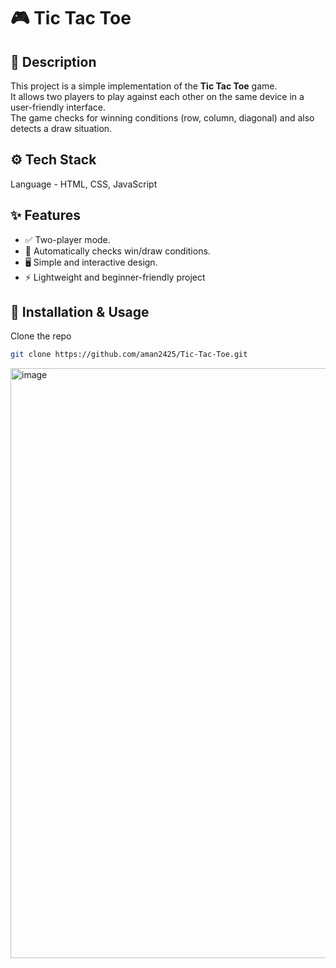 # 🎮 Tic Tac Toe

## 📌 Description
This project is a simple implementation of the **Tic Tac Toe** game.  
It allows two players to play against each other on the same device in a user-friendly interface.  
The game checks for winning conditions (row, column, diagonal) and also detects a draw situation.

## ⚙️ Tech Stack
Language - HTML, CSS, JavaScript

## ✨ Features
- ✅ Two-player mode.  
- 🎯 Automatically checks win/draw conditions.  
- 🖥️ Simple and interactive design.  
- ⚡ Lightweight and beginner-friendly project

## 🚀 Installation & Usage
Clone the repo  
   ```bash
   git clone https://github.com/aman2425/Tic-Tac-Toe.git
```

<img width="1575" height="944" alt="image" src="https://github.com/user-attachments/assets/72780578-8ded-457e-a3ea-edeff3405d04" />

